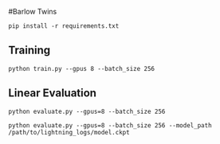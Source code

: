 #Barlow Twins

```
pip install -r requirements.txt
```

## Training 
```
python train.py --gpus 8 --batch_size 256
```

## Linear Evaluation
```
python evaluate.py --gpus=8 --batch_size 256
```
```
python evaluate.py --gpus=8 --batch_size 256 --model_path /path/to/lightning_logs/model.ckpt
```
